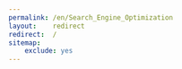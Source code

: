 ```yaml
---
permalink: /en/Search_Engine_Optimization
layout:    redirect
redirect:  /
sitemap:
    exclude: yes
---
```

